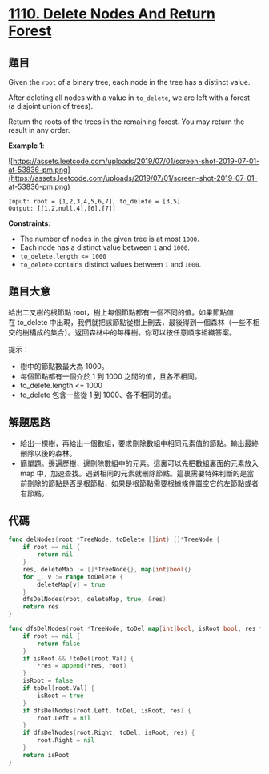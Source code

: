 # [1110. Delete Nodes And Return Forest](https://leetcode.com/problems/delete-nodes-and-return-forest/)



## 題目

Given the `root` of a binary tree, each node in the tree has a distinct value.

After deleting all nodes with a value in `to_delete`, we are left with a forest (a disjoint union of trees).

Return the roots of the trees in the remaining forest. You may return the result in any order.

**Example 1**:

![https://assets.leetcode.com/uploads/2019/07/01/screen-shot-2019-07-01-at-53836-pm.png](https://assets.leetcode.com/uploads/2019/07/01/screen-shot-2019-07-01-at-53836-pm.png)

```
Input: root = [1,2,3,4,5,6,7], to_delete = [3,5]
Output: [[1,2,null,4],[6],[7]]
```

**Constraints**:

- The number of nodes in the given tree is at most `1000`.
- Each node has a distinct value between `1` and `1000`.
- `to_delete.length <= 1000`
- `to_delete` contains distinct values between `1` and `1000`.


## 題目大意

給出二叉樹的根節點 root，樹上每個節點都有一個不同的值。如果節點值在 to_delete 中出現，我們就把該節點從樹上刪去，最後得到一個森林（一些不相交的樹構成的集合）。返回森林中的每棵樹。你可以按任意順序組織答案。


提示：

- 樹中的節點數最大為 1000。
- 每個節點都有一個介於 1 到 1000 之間的值，且各不相同。
- to_delete.length <= 1000
- to_delete 包含一些從 1 到 1000、各不相同的值。



## 解題思路

- 給出一棵樹，再給出一個數組，要求刪除數組中相同元素值的節點。輸出最終刪除以後的森林。
- 簡單題。邊遍歷樹，邊刪除數組中的元素。這裏可以先把數組裏面的元素放入 map 中，加速查找。遇到相同的元素就刪除節點。這裏需要特殊判斷的是當前刪除的節點是否是根節點，如果是根節點需要根據條件置空它的左節點或者右節點。

## 代碼

```go
func delNodes(root *TreeNode, toDelete []int) []*TreeNode {
	if root == nil {
		return nil
	}
	res, deleteMap := []*TreeNode{}, map[int]bool{}
	for _, v := range toDelete {
		deleteMap[v] = true
	}
	dfsDelNodes(root, deleteMap, true, &res)
	return res
}

func dfsDelNodes(root *TreeNode, toDel map[int]bool, isRoot bool, res *[]*TreeNode) bool {
	if root == nil {
		return false
	}
	if isRoot && !toDel[root.Val] {
		*res = append(*res, root)
	}
	isRoot = false
	if toDel[root.Val] {
		isRoot = true
	}
	if dfsDelNodes(root.Left, toDel, isRoot, res) {
		root.Left = nil
	}
	if dfsDelNodes(root.Right, toDel, isRoot, res) {
		root.Right = nil
	}
	return isRoot
}
```